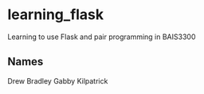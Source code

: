 # learning_flask
Learning to use Flask and pair programming in BAIS3300
## Names
Drew Bradley
Gabby Kilpatrick